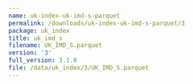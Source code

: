 ```yaml
---
name: uk-index-uk-imd-s-parquet
permalink: /downloads/uk-index-uk-imd-s-parquet/3
package: uk_index
title: uk_imd_s
filename: UK_IMD_S.parquet
version: '3'
full_version: 3.1.0
file: /data/uk_index/3/UK_IMD_S.parquet
---
```

